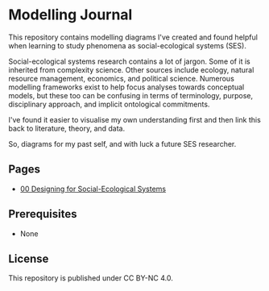 # Modelling Journal
This repository contains modelling diagrams I've created and found helpful when learning to study phenomena as social-ecological systems (SES).

Social-ecological systems research contains a lot of jargon. Some of it is inherited from complexity science. Other sources include ecology, natural resource management, economics, and political science. Numerous modelling frameworks exist to help focus analyses towards conceptual models, but these too can be confusing in terms of terminology, purpose, disciplinary approach, and implicit ontological commitments.

I've found it easier to visualise my own understanding first and then link this back to literature, theory, and data.

So, diagrams for my past self, and with luck a future SES researcher.

## Pages
- [00 Designing for Social-Ecological Systems](/pages/00-designing-for-ses.md)


## Prerequisites
- None

## License

This repository is published under CC BY-NC 4.0.